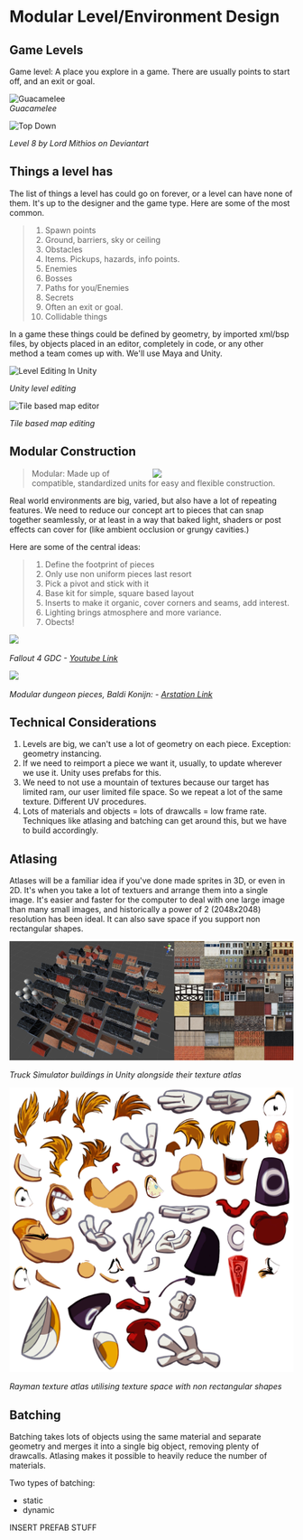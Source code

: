 # Modular Level/Environment Design

## Game Levels


Game level: A place you explore in a game. There are usually points to start off, and an exit or goal.

![Guacamelee](https://dannymcgillick.github.io/mds/ACR103/Lec5/assets/Guacamelee.jpg)  
_Guacamelee_

![Top Down](https://dannymcgillick.github.io/mds/ACR103/Lec5/assets/level_8_lord_mithos_kionisu.png)

_Level 8 by Lord Mithios on Deviantart_

## Things a level has
The list of things a level has could go on forever, or a level can have none of them. It's up to the designer and the game type. Here are some of the most common. 

> 1. Spawn points
> 2. Ground, barriers, sky or ceiling
> 3. Obstacles
> 4. Items. Pickups, hazards, info points.
> 5. Enemies
> 6. Bosses
> 7. Paths for you/Enemies
> 8. Secrets
> 9. Often an exit or goal.
> 10. Collidable things 

In a game these things could be defined by geometry, by imported xml/bsp files, by objects placed in an editor, completely in code, or any other method a team comes up with. We'll use Maya and Unity.

![Level Editing In Unity](https://dannymcgillick.github.io/mds/ACR103/Lec5/assets/Blikstad%20Level%20Edit.jpg)

_Unity level editing_

![Tile based map editor](https://dannymcgillick.github.io/mds/ACR103/Lec5/assets/Stardew1.png)

_Tile based map editing_

## Modular Construction
<img src="https://dannymcgillick.github.io/mds/ACR103/Lec5/assets/BunningsShelving.jpg?1" width=250 description="Bunnings Modular shelving" align="right" caption="modular"/>  

> Modular: Made up of compatible, standardized units for easy and flexible construction.     
  
Real world environments are big, varied, but also have a lot of repeating features. We need to reduce our concept art to pieces that can snap together seamlessly, or at least in a way that baked light, shaders or post effects can cover for (like ambient occlusion or grungy cavities.)  

Here are some of the central ideas:
> 1. Define the footprint of pieces
> 1. Only use non uniform pieces last resort
> 1. Pick a pivot and stick with it
> 1. Base kit for simple, square based layout
> 1. Inserts to make it organic, cover corners and seams, add interest.
> 1. Lighting brings atmosphere and more variance.
> 1. Obects!

  
<img src="https://dannymcgillick.github.io/mds/ACR103/Lec5/assets/Fallout4LevelPieces.jpg" description="Fallout4Bits" caption="modular"/>  

_Fallout 4 GDC - [Youtube Link](https://www.youtube.com/watch?v=QBAM27YbKZg&t=330s)_


<img src="https://dannymcgillick.github.io/mds/ACR103/Lec5/assets/baldi-konijn-wipdungeonassets.jpg" description="Modular shelving" caption="modular"/>  

_Modular dungeon pieces, Baldi Konijn: - [Arstation Link](https://www.artstation.com/artwork/3a0yo:)_

## Technical Considerations
1. Levels are big, we can't use a lot of geometry on each piece. Exception: geometry instancing.
2. If we need to reimport a piece we want it, usually, to update wherever we use it. Unity uses prefabs for this.
3.  We need to not use a mountain of textures because our target has limited ram, our user limited file space. So we repeat a lot of the same texture. Different UV procedures.
4.  Lots of materials and objects = lots of drawcalls = low frame rate. Techniques like atlasing and batching can get around this, but we have to build accordingly.

## Atlasing  
  
  Atlases will be a familiar idea if you've done made sprites in 3D, or even in 2D. It's when you take a lot of textuers and arrange them into a single image. It's easier and faster for the computer to deal with one large image than many small images, and historically a power of 2 (2048x2048) resolution has been ideal. It can also save space if you support non rectangular shapes.

![Atlas1](assets/TruckSimulatorAtlas.jpg)  
  
_Truck Simulator buildings in Unity alongside their texture atlas_

![Rayman Atlas](assets/RaymanAtlas.png)  
  
_Rayman texture atlas utilising texture space with non rectangular shapes_

## Batching  
  
Batching takes lots of objects using the same material and separate geometry and merges it into a single big object, removing plenty of drawcalls. Atlasing makes it possible to heavily reduce the number of materials.   
  
Two types of batching:  
* static  
* dynamic  

INSERT PREFAB STUFF